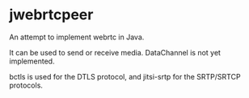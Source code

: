 # jwebrtcpeer

An attempt to implement webrtc in Java.

It can be used to send or receive media. DataChannel is not yet implemented. 

bctls is used for the DTLS protocol, and jitsi-srtp for the SRTP/SRTCP protocols. 
